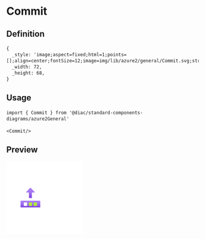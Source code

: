 # Commit

## Definition

```
{
  _style: 'image;aspect=fixed;html=1;points=[];align=center;fontSize=12;image=img/lib/azure2/general/Commit.svg;strokeColor=none;',
  _width: 72,
  _height: 68,
}
```

## Usage

```
import { Commit } from '@diac/standard-components-diagrams/azure2General'

<Commit/>
```

## Preview

<img src="./commit.png" width="200"/>

